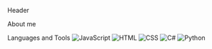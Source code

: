 Header

About me

Languages and Tools
![JavaScript](https://img.shields.io/badge/-JavaScript-090909?style=for-the-badge&logo=JavaScript&logoColor=E9D54D)
![HTML](https://img.shields.io/badge/-HTML-090909?style=for-the-badge&logo=html5&logoColor=E34F26)
![CSS](https://img.shields.io/badge/-CSS-090909?style=for-the-badge&logo=css&logoColor=663399)
![C#](https://img.shields.io/badge/-C%23-1a1a1a?style=for-the-badge&logo=html5&logoColor=E34F26)
![Python](https://img.shields.io/badge/-Python-090909?style=for-the-badge&logo=html5&logoColor=E34F26)
